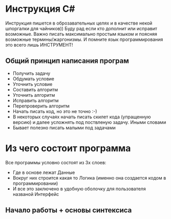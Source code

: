 # Инструкция С#

Инструкция пишется в оброзавательных целях и в качестве некой шпоргалки для чайников)) Буду рад если кто дополнит или исправит возможные. Важно писать максимально простым языком и поясняя возможные термины/жаргонизмы. 
И помните язык программирования это всего лишь ИНСТРУМЕНТ!

## Общий принцип написания програм

* Получить задачу
* Обдумать условие
* Уточнить условие
* Составить алгоритм
* Уточнить алгоритм
* Исправить алгоритм
* Перепроверить алгоритм
* Начать писать код, но это не точно :-)
* В некоторых случаях начать писать скилет кода (упращенную версию) и далее усложнять под поствленую задачу. Иными словами
* Бывает полезно писать малыми под задачами

# Из чего состоит программа

Все программы условно состоят из 3х слоев:

* Где в основе лежат Данные
* Вокруг них строится какая то Логика (именно она создается кодом в программировании)
* И все это заключено в удобную оболочку для пользователя названой Интерфейс

## Начало работы + основы синтексиса



 